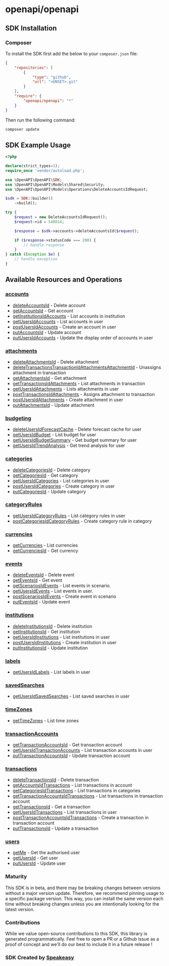 # openapi/openapi

<!-- Start SDK Installation -->
## SDK Installation

### Composer

To install the SDK first add the below to your `composer.json` file:

```json
{
    "repositories": [
        {
            "type": "github",
            "url": "<UNSET>.git"
        }
    ],
    "require": {
        "openapi/openapi": "*"
    }
}
```

Then run the following command:

```bash
composer update
```
<!-- End SDK Installation -->

## SDK Example Usage
<!-- Start SDK Example Usage -->
```php
<?php

declare(strict_types=1);
require_once 'vendor/autoload.php';

use \OpenAPI\OpenAPI\SDK;
use \OpenAPI\OpenAPI\Models\Shared\Security;
use \OpenAPI\OpenAPI\Models\Operations\DeleteAccountsIdRequest;

$sdk = SDK::builder()
    ->build();

try {
    $request = new DeleteAccountsIdRequest();
    $request->id = 548814;

    $response = $sdk->accounts->deleteAccountsId($request);

    if ($response->statusCode === 200) {
        // handle response
    }
} catch (Exception $e) {
    // handle exception
}
```
<!-- End SDK Example Usage -->

<!-- Start SDK Available Operations -->
## Available Resources and Operations


### [accounts](docs/accounts/README.md)

* [deleteAccountsId](docs/accounts/README.md#deleteaccountsid) - Delete account
* [getAccountsId](docs/accounts/README.md#getaccountsid) - Get account
* [getInstitutionsIdAccounts](docs/accounts/README.md#getinstitutionsidaccounts) - List accounts in institution
* [getUsersIdAccounts](docs/accounts/README.md#getusersidaccounts) - List accounts in user
* [postUsersIdAccounts](docs/accounts/README.md#postusersidaccounts) - Create an account in user
* [putAccountsId](docs/accounts/README.md#putaccountsid) - Update account
* [putUsersIdAccounts](docs/accounts/README.md#putusersidaccounts) - Update the display order of accounts in user

### [attachments](docs/attachments/README.md)

* [deleteAttachmentsId](docs/attachments/README.md#deleteattachmentsid) - Delete attachment
* [deleteTransactionsTransactionIdAttachmentsAttachmentId](docs/attachments/README.md#deletetransactionstransactionidattachmentsattachmentid) - Unassigns attachment in transaction
* [getAttachmentsId](docs/attachments/README.md#getattachmentsid) - Get attachment
* [getTransactionsIdAttachments](docs/attachments/README.md#gettransactionsidattachments) - List attachments in transaction
* [getUsersIdAttachments](docs/attachments/README.md#getusersidattachments) - Lists attachments in user
* [postTransactionsIdAttachments](docs/attachments/README.md#posttransactionsidattachments) - Assigns attachment to transaction
* [postUsersIdAttachments](docs/attachments/README.md#postusersidattachments) - Create attachment in user
* [putAttachmentsId](docs/attachments/README.md#putattachmentsid) - Update attachment

### [budgeting](docs/budgeting/README.md)

* [deleteUsersIdForecastCache](docs/budgeting/README.md#deleteusersidforecastcache) - Delete forecast cache for user
* [getUsersIdBudget](docs/budgeting/README.md#getusersidbudget) - List budget for user
* [getUsersIdBudgetSummary](docs/budgeting/README.md#getusersidbudgetsummary) - Get budget summary for user
* [getUsersIdTrendAnalysis](docs/budgeting/README.md#getusersidtrendanalysis) - Get trend analysis for user

### [categories](docs/categories/README.md)

* [deleteCategoriesId](docs/categories/README.md#deletecategoriesid) - Delete category
* [getCategoriesId](docs/categories/README.md#getcategoriesid) - Get category
* [getUsersIdCategories](docs/categories/README.md#getusersidcategories) - List categories in user
* [postUsersIdCategories](docs/categories/README.md#postusersidcategories) - Create category in user
* [putCategoriesId](docs/categories/README.md#putcategoriesid) - Update category

### [categoryRules](docs/categoryrules/README.md)

* [getUsersIdCategoryRules](docs/categoryrules/README.md#getusersidcategoryrules) - List category rules in user
* [postCategoriesIdCategoryRules](docs/categoryrules/README.md#postcategoriesidcategoryrules) - Create category rule in category

### [currencies](docs/currencies/README.md)

* [getCurrencies](docs/currencies/README.md#getcurrencies) - List currencies
* [getCurrenciesId](docs/currencies/README.md#getcurrenciesid) - Get currency

### [events](docs/events/README.md)

* [deleteEventsId](docs/events/README.md#deleteeventsid) - Delete event
* [getEventsId](docs/events/README.md#geteventsid) - Get event
* [getScenariosIdEvents](docs/events/README.md#getscenariosidevents) - List events in scenario.
* [getUsersIdEvents](docs/events/README.md#getusersidevents) - List events in user.
* [postScenariosIdEvents](docs/events/README.md#postscenariosidevents) - Create event in scenario
* [putEventsId](docs/events/README.md#puteventsid) - Update event

### [institutions](docs/institutions/README.md)

* [deleteInstitutionsId](docs/institutions/README.md#deleteinstitutionsid) - Delete institution
* [getInstitutionsId](docs/institutions/README.md#getinstitutionsid) - Get institution
* [getUsersIdInstitutions](docs/institutions/README.md#getusersidinstitutions) - List institutions in user
* [postUsersIdInstitutions](docs/institutions/README.md#postusersidinstitutions) - Create institution in user
* [putInstitutionsId](docs/institutions/README.md#putinstitutionsid) - Update institution

### [labels](docs/labels/README.md)

* [getUsersIdLabels](docs/labels/README.md#getusersidlabels) - List labels in user

### [savedSearches](docs/savedsearches/README.md)

* [getUsersIdSavedSearches](docs/savedsearches/README.md#getusersidsavedsearches) - List saved searches in user

### [timeZones](docs/timezones/README.md)

* [getTimeZones](docs/timezones/README.md#gettimezones) - List time zones

### [transactionAccounts](docs/transactionaccounts/README.md)

* [getTransactionAccountsId](docs/transactionaccounts/README.md#gettransactionaccountsid) - Get transaction account
* [getUsersIdTransactionAccounts](docs/transactionaccounts/README.md#getusersidtransactionaccounts) - List transaction accounts in user
* [putTransactionAccountsId](docs/transactionaccounts/README.md#puttransactionaccountsid) - Update transaction account

### [transactions](docs/transactions/README.md)

* [deleteTransactionsId](docs/transactions/README.md#deletetransactionsid) - Delete transaction
* [getAccountsIdTransactions](docs/transactions/README.md#getaccountsidtransactions) - List transactions in account
* [getCategoriesIdTransactions](docs/transactions/README.md#getcategoriesidtransactions) - List transactions in categories
* [getTransactionAccountsIdTransactions](docs/transactions/README.md#gettransactionaccountsidtransactions) - List transactions in transaction account
* [getTransactionsId](docs/transactions/README.md#gettransactionsid) - Get a transaction
* [getUsersIdTransactions](docs/transactions/README.md#getusersidtransactions) - List transactions in user
* [postTransactionAccountsIdTransactions](docs/transactions/README.md#posttransactionaccountsidtransactions) - Create a transaction in transaction account
* [putTransactionsId](docs/transactions/README.md#puttransactionsid) - Update a transaction

### [users](docs/users/README.md)

* [getMe](docs/users/README.md#getme) - Get the authorised user
* [getUsersId](docs/users/README.md#getusersid) - Get user
* [putUsersId](docs/users/README.md#putusersid) - Update user
<!-- End SDK Available Operations -->

### Maturity

This SDK is in beta, and there may be breaking changes between versions without a major version update. Therefore, we recommend pinning usage
to a specific package version. This way, you can install the same version each time without breaking changes unless you are intentionally
looking for the latest version.

### Contributions

While we value open-source contributions to this SDK, this library is generated programmatically.
Feel free to open a PR or a Github issue as a proof of concept and we'll do our best to include it in a future release !

### SDK Created by [Speakeasy](https://docs.speakeasyapi.dev/docs/using-speakeasy/client-sdks)
